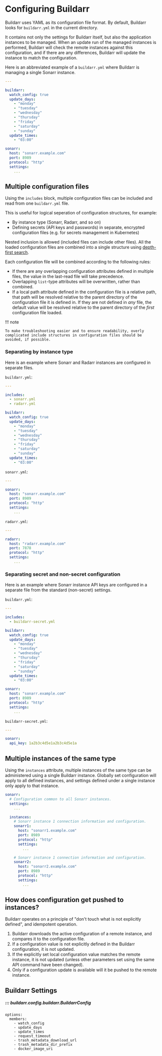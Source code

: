 # Configuring Buildarr

Buildarr uses YAML as its configuration file format. By default, Buildarr looks for `buildarr.yml` in the current directory.

It contains not only the settings for Buildarr itself, but also the application instances to be managed. When an update run of the managed instances is performed, Buildarr will check the remote instances against this configuration, and if there are any differences, Buildarr will update the instance to match the configuration.

Here is an abbreviated example of a `buildarr.yml` where Buildarr is managing a single Sonarr instance.

```yaml
---

buildarr:
  watch_config: true
  update_days:
    - "monday"
    - "tuesday"
    - "wednesday"
    - "thursday"
    - "friday"
    - "saturday"
    - "sunday"
  update_times:
    - "03:00"

sonarr:
  host: "sonarr.example.com"
  port: 8989
  protocol: "http"
  settings:
    ...
```

## Multiple configuration files

Using the `includes` block, multiple configuration files can be included and read from one `buildarr.yml` file.

This is useful for logical seperation of configuration structures, for example:

* By instance type (Sonarr, Radarr, and so on)
* Defining secrets (API keys and passwords) in separate, encrypted configuration files (e.g. for secrets management in Kubernetes)

Nested inclusion is allowed (included files can include other files). All the loaded configuration files are combined into a single structure using [depth-first search](https://en.wikipedia.org/wiki/Depth-first_search).

Each configuration file will be combined according to the following rules:

* If there are any overlapping configuration attributes defined in multiple files, the value in the last-read file will take precedence.
* Overlapping `list`-type attributes will be overwritten, rather than combined.
* If a local path attribute defined in the configuration file is a relative path, that path will be resolved relative to the parent directory of the configuration file it is defined in. If they are not defined in *any* file, the default value will be resolved relative to the parent directory of the *first* configuration file loaded.

!!! note

    To make troubleshooting easier and to ensure readability, overly complicated include structures in configuration files should be avoided, if possible.


### Separating by instance type

Here is an example where Sonarr and Radarr instances are configured in separate files.

`buildarr.yml`:
```yaml
---

includes:
  - sonarr.yml
  - radarr.yml

buildarr:
  watch_config: true
  update_days:
    - "monday"
    - "tuesday"
    - "wednesday"
    - "thursday"
    - "friday"
    - "saturday"
    - "sunday"
  update_times:
    - "03:00"
```

`sonarr.yml`:
```yaml
---

sonarr:
  host: "sonarr.example.com"
  port: 8989
  protocol: "http"
  settings:
    ...
```

`radarr.yml`:
```yaml
---

radarr:
  host: "radarr.example.com"
  port: 7878
  protocol: "http"
  settings:
    ...
```

### Separating secret and non-secret configuration

Here is an example where Sonarr instance API keys are configured in a separate file from the standard (non-secret) settings.

`buildarr.yml`:
```yaml
---

includes:
  - buildarr-secret.yml

buildarr:
  watch_config: true
  update_days:
    - "monday"
    - "tuesday"
    - "wednesday"
    - "thursday"
    - "friday"
    - "saturday"
    - "sunday"
  update_times:
    - "03:00"

sonarr:
  host: "sonarr.example.com"
  port: 8989
  protocol: "http"
  settings:
    ...
```

`buildarr-secret.yml`:
```yaml
---

sonarr:
  api_key: 1a2b3c4d5e1a2b3c4d5e1a
```

## Multiple instances of the same type

Using the `instances` attribute, multiple instances of the same type can be administered using a single Buildarr instance. Globally set configuration will apply to all defined instances, and settings defined under a single instance only apply to that instance.

```yaml
sonarr:
  # Configuration common to all Sonarr instances.
  settings:
    ...

  instances:
    # Sonarr instance 1 connection information and configuration.
    sonarr1:
      host: "sonarr1.example.com"
      port: 8989
      protocol: "http"
      settings:
        ...

    # Sonarr instance 1 connection information and configuration.
    sonarr2:
      host: "sonarr2.example.com"
      port: 8989
      protocol: "http"
      settings:
        ...
```

## How does configuration get pushed to instances?

Buildarr operates on a principle of "don't touch what is not explicitly defined", and idempotent operation.

1. Buildarr downloads the active configuration of a remote instance, and compares it to the configuration file.
2. If a configuration value is not explicitly defined in the Buildarr configuration, it is not updated.
3. If the explicitly set local configuration value matches the remote instance, it is not updated (unless other parameters set using the same API command have been changed).
4. Only if a configuration update is available will it be pushed to the remote instance.

## Buildarr Settings

##### ::: buildarr.config.buildarr.BuildarrConfig
    options:
      members:
        - watch_config
        - update_days
        - update_times
        - request_timeout
        - trash_metadata_download_url
        - trash_metadata_dir_prefix
        - docker_image_uri
